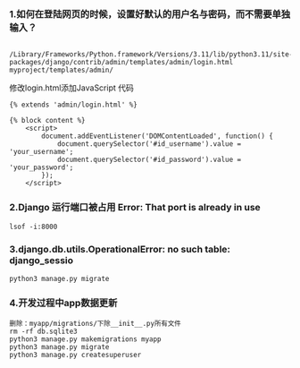 ### 1.如何在登陆网页的时候，设置好默认的用户名与密码，而不需要单独输入？
```{.cs}
 /Library/Frameworks/Python.framework/Versions/3.11/lib/python3.11/site-packages/django/contrib/admin/templates/admin/login.html myproject/templates/admin/           
```
修改login.html添加JavaScript 代码
```{.cs}
{% extends 'admin/login.html' %}

{% block content %}
    <script>
        document.addEventListener('DOMContentLoaded', function() {
            document.querySelector('#id_username').value = 'your_username';
            document.querySelector('#id_password').value = 'your_password';
        });
    </script>
```

### 2.Django 运行端口被占用 Error: That port is already in use
```{.cs}
lsof -i:8000
```

### 3.django.db.utils.OperationalError: no such table: django_sessio
```{.cs}
python3 manage.py migrate
```

### 4.开发过程中app数据更新
```{.cs}
删除：myapp/migrations/下除__init__.py所有文件
rm -rf db.sqlite3
python3 manage.py makemigrations myapp
python3 manage.py migrate
python3 manage.py createsuperuser
```